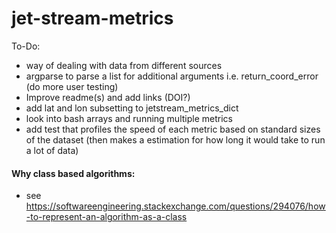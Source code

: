# jet-stream-metrics

To-Do:
- way of dealing with data from different sources
- argparse to parse a list for additional arguments i.e. return_coord_error (do more user testing)
- Improve readme(s) and add links (DOI?)
- add lat and lon subsetting to jetstream_metrics_dict
- look into bash arrays and running multiple metrics
- add test that profiles the speed of each metric based on standard sizes of the dataset (then makes a estimation for how long it would take to run a lot of data)


#### Why class based algorithms:
- see https://softwareengineering.stackexchange.com/questions/294076/how-to-represent-an-algorithm-as-a-class
